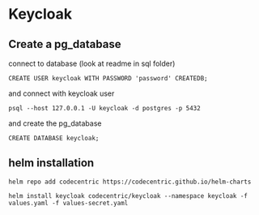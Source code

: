 # Keycloak


## Create a pg_database


connect to database (look at readme in sql folder)

```psql
CREATE USER keycloak WITH PASSWORD 'password' CREATEDB;
```

and connect with keycloak user
```shell
psql --host 127.0.0.1 -U keycloak -d postgres -p 5432
```

and create the pg_database

```psql
CREATE DATABASE keycloak;
```

## helm installation

```shell
helm repo add codecentric https://codecentric.github.io/helm-charts
```

```shell
helm install keycloak codecentric/keycloak --namespace keycloak -f values.yaml -f values-secret.yaml
```
